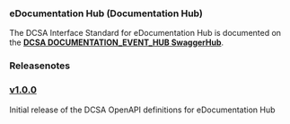 ### eDocumentation Hub (Documentation Hub)

The DCSA Interface Standard for eDocumentation Hub is documented on the [**DCSA DOCUMENTATION_EVENT_HUB SwaggerHub**](https://app.swaggerhub.com/apis/dcsaorg/DOCUMENTATION_EVENT_HUB).


### Releasenotes

### [v1.0.0](https://app.swaggerhub.com/apis-docs/dcsaorg/DOCUMENTATION_EVENT_HUB/1.0.0)

Initial release of the DCSA OpenAPI definitions for eDocumentation Hub
